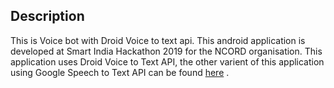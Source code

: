 
## Description
This is Voice bot with Droid Voice to text api. This android application is developed at Smart India Hackathon 2019 for the NCORD organisation.
This application uses Droid Voice to Text API, the other varient of this application using Google Speech to Text API can be found [here](https://github.com/shan7030/Voice-Bot-Speaking) .





